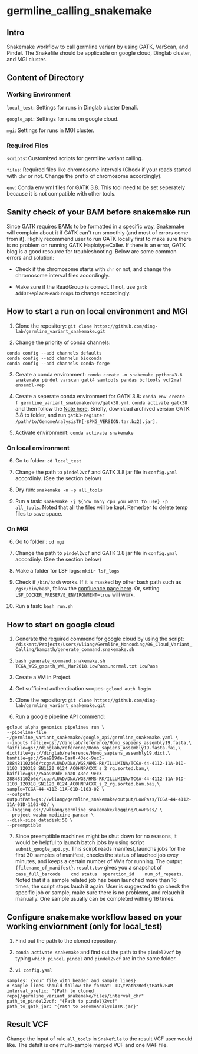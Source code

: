 # germline_calling_snakemake

## Intro

Snakemake workflow to call germline variant by using GATK, VarScan, and Pindel. The Snakefile should be applicable on google cloud, Dinglab cluster, and MGI cluster.


## Content of Directory

### Working Environment

`local_test`: Settings for runs in Dinglab cluster Denali.

`google_api`: Settings for runs on google cloud. 

`mgi`: Settings for runs in MGI cluster.

### Required Files

`scripts`: Customized scripts for germline variant calling.

`files`: Required files like chromosome intervals (Check if your reads started with `chr` or not. Change the prefix of chromosome accordingly).

`env`: Conda env yml files for GATK 3.8. This tool need to be set seperately because it is not compatible with other tools.

## Sanity check of your BAM before snakemake run

Since GATK requires BAMs to be formatted in a specific way, Snakemake will complain about it if GATK can't run smoothly (and most of errors come from it). Highly recommend user to run GATK locally first to  make sure there is no problem on running GATK HaplotypeCaller. If there is an error, GATK blog is a good resource for troubleshooting. Below are some common errors and solution:

- Check if the chromosome starts with `chr` or not, and change the chromosome interval files accordingly. 

- Make sure if the ReadGroup is correct. If not, use `gatk AddOrReplaceReadGroups` to change accordingly.


## How to start a run on local environment and MGI

1. Clone the repository: `git clone https://github.com/ding-lab/germline_variant_snakemake.git`

2. Change the priority of conda channels:

```
conda config --add channels defaults
conda config --add channels bioconda
conda config --add channels conda-forge
```

3. Create a conda environment: `conda create -n snakemake python=3.6 snakemake pindel varscan gatk4 samtools pandas bcftools vcf2maf ensembl-vep`

4. Create a seperate conda environment for GATK 3.8: `conda env create -f germline_variant_snakemake/env/gatk38.yml`. `conda activate gatk38` and then follow the [Note here](https://bioconda.github.io/recipes/gatk/README.html). Briefly, download archived version GATK 3.8 to folder, and run `gatk3-register /path/to/GenomeAnalysisTK[-$PKG_VERSION.tar.bz2|.jar]`.
  
5. Activate environment: `conda activate snakemake`

### On local environment

6. Go to folder: `cd local_test`

7. Change the path to `pindel2vcf` and GATK 3.8 jar file in `config.yaml` accordinly. (See the section below)

8. Dry run: `snakemake -n -p all_tools`

9. Run a task: `snakemake -j ${how many cpu you want to use} -p all_tools`. Noted that all the files will be kept. Remerber to delete temp files to save space.

### On MGI

6. Go to folder : `cd mgi`

7. Change the path to `pindel2vcf` and GATK 3.8 jar file in `config.ymal` accordinly. (See the section below)

8. Make a folder for LSF logs: `mkdir lsf_logs`

9. Check if `/bin/bash` works. If it is masked by other bash path such as `/gsc/bin/bash`, follow the [confluence page here](https://confluence.ris.wustl.edu/display/DL/How+to+run+Docker+on+MGI). Or, setting `LSF_DOCKER_PRESERVE_ENVIRONMENT=true` will work.

10. Run a task: `bash run.sh`

## How to start on google cloud

1. Generate the required commend for google cloud by using the script: `/diskmnt/Projects/Users/wliang/Germline_Noncoding/06_Cloud_Variant_Calling/bampath/generate_command.snakemake.sh`

2. `bash generate_command.snakemake.sh TCGA_WGS_gspath_WWL_Mar2018.LowPass.normal.txt LowPass`

3. Create a VM in Project.

4. Get sufficient authentication scopes: `gcloud auth login`

5. Clone the repository: `git clone https://github.com/ding-lab/germline_variant_snakemake.git`

6. Run a google pipeline API commend: 
```
gcloud alpha genomics pipelines run \
--pipeline-file ~/germline_variant_snakemake/google_api/germline_snakemake.yaml \
--inputs fafile=gs://dinglab/reference/Homo_sapiens_assembly19.fasta,\
faifile=gs://dinglab/reference/Homo_sapiens_assembly19.fasta.fai,\
dictfile=gs://dinglab/reference/Homo_sapiens_assembly19.dict,\
bamfile=gs://5aa919de-0aa0-43ec-9ec3-288481102b6d/tcga/LUAD/DNA/WGS/HMS-RK/ILLUMINA/TCGA-44-4112-11A-01D-1103_120318_SN1120_0124_AC0HNPACXX_s_2_rg.sorted.bam,\
baifile=gs://5aa919de-0aa0-43ec-9ec3-288481102b6d/tcga/LUAD/DNA/WGS/HMS-RK/ILLUMINA/TCGA-44-4112-11A-01D-1103_120318_SN1120_0124_AC0HNPACXX_s_2_rg.sorted.bam.bai,\
sample=TCGA-44-4112-11A-01D-1103-02 \
--outputs outputPath=gs://wliang/germline_snakemake/output/LowPass/TCGA-44-4112-11A-01D-1103-02/ \
--logging gs://wliang/germline_snakemake/logging/LowPass/ \
--project washu-medicine-pancan \
--disk-size datadisk:50 \
--preemptible
```

7. Since preemptible machines might be shut down for no reasons, it would be helpful to launch batch jobs by using script `submit_google_api.py`. This scirpt reads manifest, launchs jobs for the first 30 samples of manifest, checks the status of lauched job evey minutes, and keeps a certain number of VMs for running. The output `{filename_of_manifest}.result.tsv` gives you a snapshot of `case_full_barcode	cmd	status	operation_id	num_of_repeats`. Noted that if a sample related job has been launched more than 16 times, the script stops lauch it again. User is suggested to go check the specific job or sample, make sure there is no problems, and relauch it manually. One sample usually can be completed withing 16 times.

## Configure snakemake workflow based on your working enviornment (only for local_test)

1. Find out the path to the cloned repository.

2. `conda activate snakemake` and find out the path to the `pindel2vcf` by typing `which pindel`. `pindel` and `pindel2vcf` are in the same folder.

3. `vi config.yaml`

```
samples: {Your file with header and sample lines} 
# sample lines should follow the format: ID\tPath2Ref\tPath2BAM
interval_prefix: "{Path to cloned repo}/germline_variant_snakemake/files/interval_chr"
path_to_pindel2vcf: "{Path to pindel}2vcf"
path_to_gatk_jar: "{Path to GenomeAnalysisTK.jar}"
```

## Result VCF

Change the input of rule `all_tools` in `Snakefile` to the result VCF user would like. The defalt is one multi-sample merged VCF and one MAF file. 
